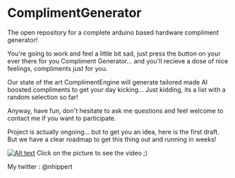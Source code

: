 # ComplimentGenerator
The open repository for a complete arduino based hardware compliment generator!

You're going to work and feel a little bit sad, just press the button on your ever there for you Compliment Generator... and you'll recieve a dose of nice feelings, compliments just for you.

Our state of the art ComplimentEngine will generate tailored made AI boosted compliments to get your day kicking... Just kidding, its a list with a random selection so far!

Anyway, have fun, don't hesitate to ask me questions and feel welcome to contact me if you want to participate.

Project is actually ongoing... but to get you an idea, here is the first draft. But we have a clear roadmap to get this thing out and running in weeks!

[![Alt text](https://img.youtube.com/vi/VZAMnIOjnCs/0.jpg)](https://youtu.be/VZAMnIOjnCs)
Click on the picture to see the video ;)


My twitter : @nhippert
